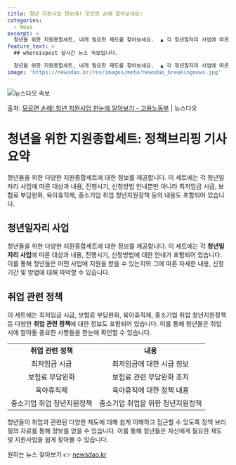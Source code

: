 ```yaml
---
title: 청년 지원사업 한눈에! 모르면 손해 알아보세요!
categories:
  - News
excerpt: >
  청년을 위한 지원종합세트, 내게 필요한 제도를 찾아보세요.  ▲ 각 청년일자리 사업에 따른 대상 및 내용, …
feature_text: >
  ## whereispost 실시간 뉴스 속보입니다.

  청년을 위한 지원종합세트, 내게 필요한 제도를 찾아보세요.  ▲ 각 청년일자리 사업에 따른 대상 및 내용, …
image: 'https://newsdao.kr/res/images/meta/newsdao_breakingnews.jpg'
---
```


![뉴스다오 속보](https://newsdao.kr/res/images/meta/newsdao_breakingnews.jpg)

<p>출처: <a href="https://newsdao.kr/3783" rel="dofollow">모르면 손해! 청년 지원사업 한눈에 알아보기 - 고용노동부</a> | 뉴스다오</p>

<h1>청년을 위한 지원종합세트: 정책브리핑 기사 요약</h1>

<p data-ke-size="size16">청년들을 위한 다양한 지원종합세트에 대한 정보를 제공합니다. 이 세트에는 각 청년일자리 사업에 따른 대상과 내용, 진행시기, 신청방법 안내뿐만 아니라 최저임금 시급, 보험료 부담완화, 육아휴직제, 중소기업 취업 청년지원정책 등의 내용도 포함되어 있습니다.</p>

<h2 data-ke-size="size26">청년일자리 사업</h2>

<p data-ke-size="size16">청년들을 위한 다양한 지원종합세트에 대한 정보를 제공합니다. 이 세트에는 각 <b>청년일자리 사업</b>에 따른 대상과 내용, 진행시기, 신청방법에 대한 안내가 포함되어 있습니다. 이를 통해 청년들은 어떤 사업에 지원을 받을 수 있는지와 그에 따른 자세한 내용, 신청 기간 및 방법에 대해 파악할 수 있습니다.</p>

<h2 data-ke-size="size26">취업 관련 정책</h2>

<p data-ke-size="size16">이 세트에는 최저임금 시급, 보험료 부담완화, 육아휴직제, 중소기업 취업 청년지원정책 등 다양한 <b>취업 관련 정책</b>에 대한 정보도 포함되어 있습니다. 이를 통해 청년들은 취업 시에 알아둘 중요한 사항들을 한눈에 확인할 수 있습니다.</p>

<table>
  <tr>
    <td style="text-align: center; height: 17px;"><b>취업 관련 정책</b></td>
    <td style="text-align: center; height: 17px;"><b>내용</b></td>
  </tr>
  <tr>
    <td style="text-align: center; height: 17px;">최저임금 시급</td>
    <td style="text-align: center; height: 17px;">최저임금에 대한 시급 정보</td>
  </tr>
  <tr>
    <td style="text-align: center; height: 17px;">보험료 부담완화</td>
    <td style="text-align: center; height: 17px;">보험료 관련 부담완화 조치</td>
  </tr>
  <tr>
    <td style="text-align: center; height: 17px;">육아휴직제</td>
    <td style="text-align: center; height: 17px;">육아휴직에 대한 정책 내용</td>
  </tr>
  <tr>
    <td style="text-align: center; height: 17px;">중소기업 취업 청년지원정책</td>
    <td style="text-align: center; height: 17px;">중소기업 취업을 위한 청년지원정책</td>
  </tr>
</table>

<p data-ke-size="size16">청년들이 취업과 관련된 다양한 제도에 대해 쉽게 이해하고 접근할 수 있도록 정책 브리핑의 자료를 통해 정보를 얻을 수 있습니다. 이를 통해 청년들은 자신에게 필요한 제도 및 지원사업을 쉽게 찾아볼 수 있습니다.</p> 

원하는 뉴스 찾아보기 👉 <a href="https://newsdao.kr" rel="dofollow">newsdao.kr</a>


